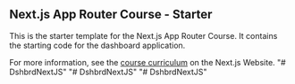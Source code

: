 ## Next.js App Router Course - Starter

This is the starter template for the Next.js App Router Course. It contains the starting code for the dashboard application.

For more information, see the [course curriculum](https://nextjs.org/learn) on the Next.js Website.
"# DshbrdNextJS" 
"# DshbrdNextJS" 
"# DshbrdNextJS" 

